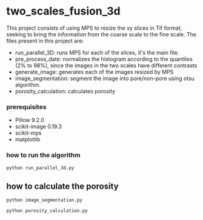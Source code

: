 # two_scales_fusion_3d
This project consists of using MPS to resize the xy slices in Tif format, seeking to bring the information from the coarse scale to the fine scale. The files present in this project are:

- run_parallel_3D: runs MPS for each of the slices, it's the main file.
- pre_process_date: normalizes the histogram according to the quantiles (2% to 98%), since the images in the two scales have different contrasts
- generate_image: generates each of the images resized by MPS
- image_segmentation: segment the image into pore/non-pore using otsu algorithm.
- porosity_calculation: calculates porosity
  
### prerequisites
- Pillow 9.2.0
- scikit-image 0.19.3
- scikit-mps
- matplotlib

### how to run the algorithm
```
python run_parallel_3d.py
```

## how to calculate the porosity
```
python image_segmentation.py
```
```
python porosity_calculation.py
```